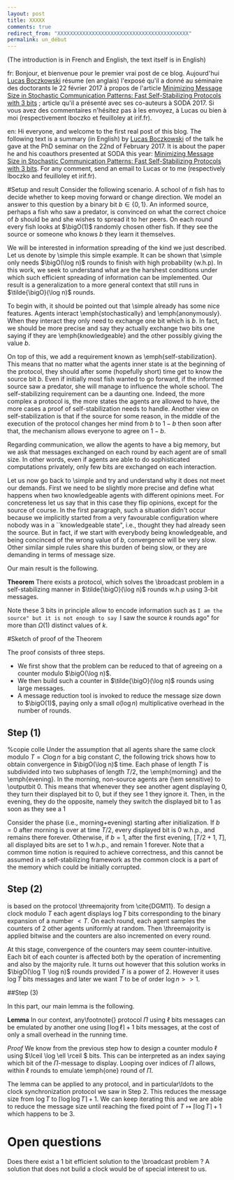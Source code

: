 ```yaml
---
layout: post
title: XXXXX
comments: true
redirect_from: "XXXXXXXXXXXXXXXXXXXXXXXXXXXXXXXXXXXXXXXXXX"
permalink: un_début
---
```


(The introduction is in French and English, the text itself is in English)

fr: Bonjour, et bienvenue pour le premier vrai post de ce blog. Aujourd'hui [Lucas Boczkowski](ttps://www.irif.fr/~lboczko/) résume (en anglais) l'exposé qu'il a donné au séminaire des doctorants le 22 février 2017 à propos de l'article [Minimizing Message Size in Stochastic Communication Patterns: Fast Self-Stabilizing Protocols with 3 bits](https://arxiv.org/abs/1602.04419) ; article qu'il a présenté avec ses co-auteurs à SODA 2017. Si vous avez des commentaires n'hésitez pas à les envoyez, à Lucas ou bien à moi (respectivement lboczko et feuilloley at irif.fr).

en: Hi everyone, and welcome to the first real post of this blog. The following text is a summary (in English) by [Lucas Boczkowski](ttps://www.irif.fr/~lboczko/) of the talk he gave at the PhD seminar on the 22nd of February 2017. It is about the paper he and his coauthors presented at SODA this year: [Minimizing Message Size in Stochastic Communication Patterns: Fast Self-Stabilizing Protocols with 3 bits](https://arxiv.org/abs/1602.04419). For any comment, send an email to Lucas or to me (respectively lboczko and feuilloley et irif.fr).

#Setup and result
Consider the following scenario.
A school of $n$ fish has to decide whether to keep moving forward or change direction. We model an answer to this question by a binary bit $b \in \{0,1\}$.
An informed source, perhaps a fish who saw a predator, is convinced on what the correct choice of $b$ should be and she wishes to spread  it to her peers. On each round every fish looks at $\bigO(1)$ randomly chosen other fish.
If they see the source or someone who knows $b$ they learn it themselves.

We will be interested in information spreading of the kind we just described.
Let us denote  by \simple this simple example. It can be shown that \simple only needs $\bigO(\log n)$ rounds to finish with high probability (w.h.p). 
In this work, we seek to understand what are the harshest conditions under which such efficient spreading of information can be implemented.
Our result is a generalization to a more general context that still runs in $\tilde{\bigO}(\log n)$ rounds.

To begin with, it should be pointed out that \simple already has some nice features. Agents interact \emph{stochastically} and \emph{anonymously}. When they interact they only need to exchange one bit which is $b$. In fact, we should be more precise and say they actually exchange two bits one saying if they are \emph{knowledgeable} and the other possibly giving the value $b$. 

On top of this, we add a requirement known as \emph{self-stabilization}. This means that no matter what the agents inner state is at the beginning of the protocol, they should after some (hopefully short) time get to know the source bit $b$. Even if initially most fish wanted to go forward, if the informed source saw a predator, she will manage to influence the whole school.
The self-stabilizing requirement  can be a daunting one. Indeed, the more complex a protocol is, the more states the agents are allowed to have, the more cases a proof of self-stabilization needs to handle.
Another view on self-stabilization is that if the source for some reason, in the middle of the execution of the protocol changes her mind from $b$ to $1-b$ then soon after that, the mechanism allows everyone to agree on $1-b$.

Regarding communication, we allow the agents to have a big memory, but we ask that messages exchanged on each round by each agent are of small size. 
In other words, 
even if agents are able to do sophisticated computations privately, only few bits are exchanged on each interaction.

Let us now go back to \simple and try and understand why it does not meet our demands. 
First we need to be slightly more precise and define what happens when two knowledgeable agents with different opinions meet. For concreteness let us say that in this case they flip opinions, except for the source of course. In the first paragraph, such a situation didn't occur because we implicitly started from a very favourable configuration where nobody was in a ``knowledgeable state", i.e., thought they had already seen the source.
But in fact, if we start with everybody being knowledgeable, and being concinced of the wrong value of $b$, convergence will be very slow. Other similar simple rules share this burden of being slow, or they are demanding in terms of message size.

Our main result is the following.

**Theorem**
 There exists a  protocol, which solves the \broadcast problem in a self-stabilizing manner in $\tilde{\bigO}(\log n)$ rounds w.h.p using $3$-bit messages.

Note these $3$ bits in principle allow to encode information such as ``I am the source" but it is not enough to say ``I saw the source $k$ rounds ago" for more than $\Omega(1)$ distinct values of $k$.

#Sketch of proof of the Theorem

The proof consists of three steps.
* We first show that the problem can be reduced to that of agreeing on a counter modulo $\bigO(\log n)$.
* We then build such a counter  in $\tilde{\bigO}(\log n)$ rounds using large messages.
* A message reduction tool is invoked to reduce the message size down to $\bigO(1)$, paying only a small $o(\log n)$ multiplicative overhead in the number of rounds.

## Step $(1)$ 
%copie colle
Under the assumption that all agents share the same clock modulo $T = C \log n$ for a big constant $C$, the following trick shows how to obtain convergence  in $\bigO(\log n)$ time. Each phase of length $T$ is subdivided into two subphases of length $T/2$, the \emph{morning} and the \emph{evening}. In the morning, non-source agents are {\em sensitive} to \outputbit $0$. This means that whenever they see another agent displaying $0$, they turn their displayed bit to $0$, but if they see $1$ they ignore it. Then, in the evening, they do the opposite, namely they switch the displayed bit to $1$ as soon as they see a $1$ 

Consider the phase (i.e., morning+evening) starting after initialization.  If $b=0$ after morning is over at time $T/2$, every displayed bit is $0$ w.h.p., and remains there forever. Otherwise, if $b=1$, after the first evening, $[T/2+1, T]$, all displayed bits are set to $1$ w.h.p., and remain $1$ forever. Note that a common time notion is required to achieve correctness, and this cannot be assumed in a self-stabilizing framework as the common clock is a part of the memory which could be initially corrupted.

## Step $(2)$
 is based on the protocol \threemajority from \cite{DGM11}. To design a clock modulo $T$ each agent displays $\log T$ bits corresponding to the binary expansion of a number $< T$. On each round, each agent samples the counters of $2$ other agents uniformly at random. Then \threemajority is applied bitwise and the counters are also incremented on every round. 

At this stage, convergence of the counters may seem counter-intuitive. Each bit of each counter is affected both by the operation of incrementing and also by the majority rule. It turns out however that this solution works in $\bigO(\log T \log n)$ rounds provided $T$ is a power of $2$. However it uses $\log T$ bits messages and later we want $T$ to be of order $\log  n >> 1$.

##Step $(3)$

In this part, our main lemma is the following.

**Lemma**
In our context, any\footnote{} protocol  $\Pi$ using $\ell$ bits messages can be emulated by another one using $\lceil \log \ell \rceil +1$ bits messages, at the cost of only a small overhead in the running time.
</div>

*Proof*
We know from the previous step how to design a counter modulo $\ell$ using $\lceil \log \ell \rceil $ bits. This can be interpreted as an index saying which bit of the $\Pi$-message  to display. Looping over indices of $\Pi$ allows, within $\ell$ rounds to emulate \emph{one} round of $\Pi$.

The lemma can be applied to any protocol, and in particular\ldots to the clock synchronization protocol we saw in Step $2$. This reduces the message size from $\log T$ to $\lceil \log \log T\rceil +1$. We can keep iterating this and
we are able to reduce the message size until reaching the fixed point of $T \mapsto \lceil \log T \rceil + 1$ which happens to be $3$.

# Open questions
Does there exist a $1$ bit efficient solution to the \broadcast problem ? A solution that does not build a clock would be of special interest to us. 
